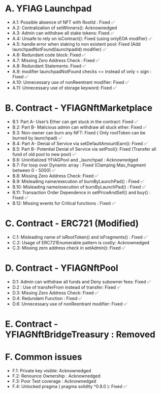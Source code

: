 # A. YFIAG Launchpad
-   A.1: Possible absence of NFT with RootId : Fixed ✅
-   A.2: Centralization of setWinners(): Acknownedged 
-   A.3: Admin can withdraw all stake tokens: Fixed ✅
-   A.4: Unsafe to rely on isContract(): Fixed (using onlyEOA modifier) ✅
-   A.5: handle error when staking to non existent pool: Fixed (Add launchpadNotFound(launchpadId)  modifier) ✅
-   A.6: Redundant code block: Fixed ✅
-   A.7: Missing Zero Address Check : Fixed ✅
-   A.8: Redundant Statements: Fixed ✅
-   A.9: modifier launchpadNotFound checks <= instead of only < sign : Fixed ✅
-   A.10: Unnecessary use of nonReentrant modifier: Fixed ✅
-   A.11: Unnecessary use of storage keyword: Fixed ✅
# B. Contract - YFIAGNftMarketplace
-   B.1: Part A- User’s Ether can get stuck in the contract: Fixed ✅
-   B.2: Part B- Malicious admin can withdraw all stuck ether: Fixed ✅
-   B.3: Non-owner can burn any NFT: Fixed ( Only rootToken can be burned by launchpad) ✅
-   B.4: Part A- Denial of Service via setDefaultAmountEarn(): Fixed ✅
-   B.5: Part B- Potential Denial of Service via setPool(): Fixed (Transfer all fund of old pool to new pool) ✅
-   B.6: Uninitialized YFIAGPool and _launchpad : Acknownedged
-   B.7: For loop over Dynamic array : Fixed (Clamping Max_fragment between 0 - 5000) ✅
-   B.8: Missing Zero Address Check: Fixed ✅
-   B.9: Misleading name/execution of burnByLaunchPad() : Fixed ✅
-   B.10: Misleading name/execution of burnByLaunchPad() : Fixed ✅
-   B.11: Transaction Order Dependence in setPriceAndSell() and buy() : Fixed ✅
-   B.12: Missing events for Critical functions : Fixed ✅
# C. Contract - ERC721 (Modified)
-   C.1: Misleading name of isRootToken() and isFragments() : Fixed ✅
-   C.2: Usage of ERC721Enumerable pattern is costly: Acknownedged
-   C.3: Missing zero address check in setAdmin(): Fixed ✅
# D. Contract - YFIAGNftPool
-   D.1: Admin can withdraw all funds and Deny subowner fees: Fixed ✅
-   D.2 : Use of transferFrom instead of transfer: Fixed ✅
-   D.3: Missing Zero Address Check: Fixed ✅
-   D.4: Redundant Function : Fixed ✅
-   D.6: Unnecessary use of nonReentrant modifier: Fixed ✅
# E. Contract - YFIAGNftBridgeTreasury : Removed

# F. Common issues
-   F.1: Private key visible: Acknownedged
-   F.2: Renounce Ownership : Acknownedged
-   F.3: Poor Test coverage : Acknownedged
-   F.4: Unlocked pragma ( pragma solidity ^0.8.0 ): Fixed ✅



